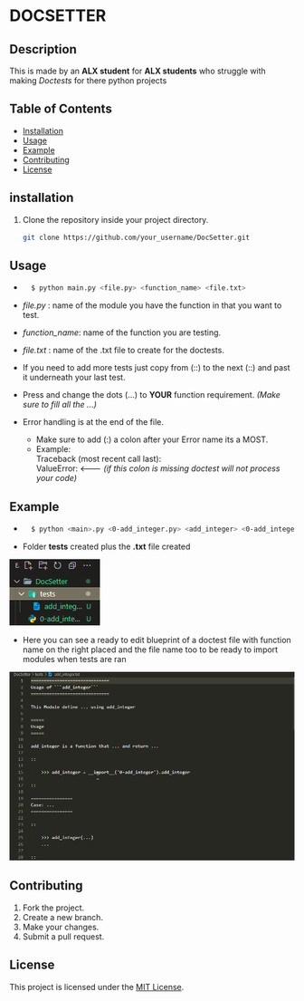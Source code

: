 # DOCSETTER

## Description
This is made by an **ALX student** for **ALX students** who struggle with making *Doctests* for there python projects

## Table of Contents

- [Installation](#installation)
- [Usage](#usage)
- [Example](#Example)
- [Contributing](#contributing)
- [License](#license)


## installation

1. Clone the repository inside your project directory.

	```bash
	git clone https://github.com/your_username/DocSetter.git

## Usage
- ```bash
	$ python main.py <file.py> <function_name> <file.txt>
- *file.py* : name of the module you have the function in that you want to test.
- *function_name*: name of the function you are testing.
- *file.txt* : name of the .txt file to create for the doctests.

- If you need to add more tests just copy from (::) to the next (::) and past
it underneath your last test.

- Press and change the dots (...) to **YOUR** function requirement.
	*(Make sure to fill all the ...)*

- Error handling is at the end of the file.
	- Make sure to add (:) a colon after your Error name its a MOST.
	- Example:<br>
		Traceback (most recent call last):<br>
		ValueError: <--- *(if this colon is missing doctest will not process your code)*

## Example
- ```bash
	$ python <main>.py <0-add_integer.py> <add_integer> <0-add_integer.txt>

- Folder **tests** created plus the **.txt** file created

![picture shows a new directory created](/images/tests_created.png)

- Here you can see a ready to edit blueprint of a doctest file with function name
	on the right placed and the file name too to be ready to import modules when tests are ran

![picture of a text file](/images/txt_file.png)


## Contributing

1. Fork the project.
2. Create a new branch.
3. Make your changes.
4. Submit a pull request.


## License

This project is licensed under the [MIT License](/LICENCE).
